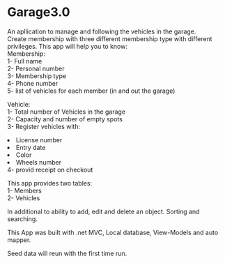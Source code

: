 # Garage3.0

An apllication to manage and following the vehicles in the garage. </br>
Create membership with three different membership type with different privileges.
This app will help you to know:</br>
Membership:</br>
1- Full name</br>
2- Personal number</br>
3- Membership type</br>
4- Phone number</br>
5- list of vehicles for each member (in and out the garage)</br>

Vehicle:</br>
1- Total number of Vehicles in the garage</br>
2- Capacity and number of empty spots </br>
3- Register vehicles with: </br>
      <li> License number</br></li>
      <li> Entry date</br></li>
      <li> Color</br></li>
      <li> Wheels number</br></li>
4- provid receipt on checkout </br>


This app provides two tables: </br>
1- Members</br>
2- Vehicles</br>

In additional to ability to add, edit and delete an object. Sorting and searching. </br>

This App was built with .net MVC, Local database, View-Models and auto mapper.</br>

Seed data will reun with the first time run. 
